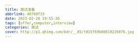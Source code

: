 ```yaml
---
title: 面试准备
abbrlink: 40769f33
date: 2023-02-28 19:55:26
tags: [offer,computer,interview]
categories: 面试
cover: http://p1.qhimg.com/bdr/__85/t015f69b08819226076.jpg
---
```

